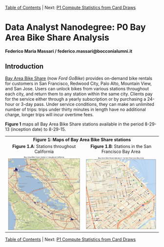 [Table of Contents](https://github.com/federicomariamassari/udacity-dand/blob/master/README.md) | Next: [P1 Compute Statistics from Card Draws](https://nbviewer.jupyter.org/github/federicomariamassari/udacity-dand/blob/master/projects/p1/dand-p1-compute-statistics-from-card-draws.ipynb)
# Data Analyst Nanodegree: P0 Bay Area Bike Share Analysis
__Federico Maria Massari / federico.massari@bocconialumni.it__
## Introduction
[Bay Area Bike Share](https://www.fordgobike.com) (now _Ford GoBike_) provides on-demand bike rentals for customers in San Francisco, Redwood City, Palo Alto, Mountain View, and San Jose. Users can unlock bikes from various stations throughout each city, and return them to any station within the same city. Clients pay for the service either through a yearly subscription or by purchasing a 24-hour or 3-day pass. Under service conditions, they can make an unlimited number of trips: trips under thirty minutes in length have no additional charge, longer trips will incur overtime fees.

__Figure 1__ maps all Bay Area Bike Share stations available in the period 8-29-13 (inception date) to 8-29-15.

<table>
  <tr>
      <td align="center" colspan="2"><b>Figure 1: Maps of Bay Area Bike Share stations</b></td>
  </tr>
  <tr>
  </tr>
  <tr>
  <td align="center"><b>Figure 1.A</b>: Stations throughout California<img align="center"></td>
  <td align="center"><b>Figure 1.B</b>: Stations in the San Francisco Bay Area<img align="center"></td>
  <tr>
  </tr>
  <tr>
    <td align="center"><img align="center" src="./img/babs-full.png"/></td>
    <td align="center"><img align="center" src="./img/babs-sf.png"/></td>
  </tr>
</table>

[Table of Contents](https://github.com/federicomariamassari/udacity-dand/blob/master/README.md) | Next: [P1 Compute Statistics from Card Draws](https://nbviewer.jupyter.org/github/federicomariamassari/udacity-dand/blob/master/projects/p1/dand-p1-compute-statistics-from-card-draws.ipynb)
